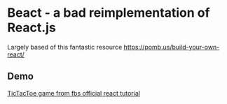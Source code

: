 # Beact - a bad reimplementation of React.js

Largely based of this fantastic resource https://pomb.us/build-your-own-react/

## Demo

[TicTacToe game from fbs official react tutorial](https://oskardamkjaer.github.io/beact/)
